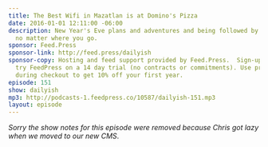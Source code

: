 ```yaml
---
title: The Best Wifi in Mazatlan is at Domino's Pizza
date: 2016-01-01 12:11:00 -06:00
description: New Year's Eve plans and adventures and being followed by your issues
  no matter where you go.
sponsor: Feed.Press
sponsor-link: http://feed.press/dailyish
sponsor-copy: Hosting and feed support provided by Feed.Press.  Sign-up today and
  try FeedPress on a 14 day trial (no contracts or commitments). Use promo code "dailyish"
  during checkout to get 10% off your first year.
episode: 151
show: dailyish
mp3: http://podcasts-1.feedpress.co/10587/dailyish-151.mp3
layout: episode
---
```


<em>Sorry the show notes for this episode were removed because Chris got lazy when we moved to our new CMS</em>.
